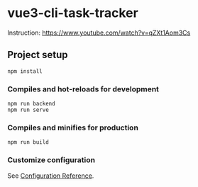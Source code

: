 # vue3-cli-task-tracker
Instruction: https://www.youtube.com/watch?v=qZXt1Aom3Cs

## Project setup
```
npm install
```

### Compiles and hot-reloads for development
```
npm run backend
npm run serve
```

### Compiles and minifies for production
```
npm run build
```

### Customize configuration
See [Configuration Reference](https://cli.vuejs.org/config/).
